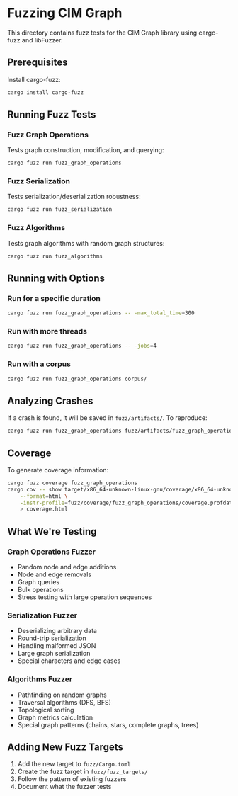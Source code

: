 # Fuzzing CIM Graph

This directory contains fuzz tests for the CIM Graph library using cargo-fuzz and libFuzzer.

## Prerequisites

Install cargo-fuzz:
```bash
cargo install cargo-fuzz
```

## Running Fuzz Tests

### Fuzz Graph Operations
Tests graph construction, modification, and querying:
```bash
cargo fuzz run fuzz_graph_operations
```

### Fuzz Serialization
Tests serialization/deserialization robustness:
```bash
cargo fuzz run fuzz_serialization
```

### Fuzz Algorithms
Tests graph algorithms with random graph structures:
```bash
cargo fuzz run fuzz_algorithms
```

## Running with Options

### Run for a specific duration
```bash
cargo fuzz run fuzz_graph_operations -- -max_total_time=300
```

### Run with more threads
```bash
cargo fuzz run fuzz_graph_operations -- -jobs=4
```

### Run with a corpus
```bash
cargo fuzz run fuzz_graph_operations corpus/
```

## Analyzing Crashes

If a crash is found, it will be saved in `fuzz/artifacts/`. To reproduce:
```bash
cargo fuzz run fuzz_graph_operations fuzz/artifacts/fuzz_graph_operations/crash-<hash>
```

## Coverage

To generate coverage information:
```bash
cargo fuzz coverage fuzz_graph_operations
cargo cov -- show target/x86_64-unknown-linux-gnu/coverage/x86_64-unknown-linux-gnu/release/fuzz_graph_operations \
    --format=html \
    -instr-profile=fuzz/coverage/fuzz_graph_operations/coverage.profdata \
    > coverage.html
```

## What We're Testing

### Graph Operations Fuzzer
- Random node and edge additions
- Node and edge removals
- Graph queries
- Bulk operations
- Stress testing with large operation sequences

### Serialization Fuzzer
- Deserializing arbitrary data
- Round-trip serialization
- Handling malformed JSON
- Large graph serialization
- Special characters and edge cases

### Algorithms Fuzzer
- Pathfinding on random graphs
- Traversal algorithms (DFS, BFS)
- Topological sorting
- Graph metrics calculation
- Special graph patterns (chains, stars, complete graphs, trees)

## Adding New Fuzz Targets

1. Add the new target to `fuzz/Cargo.toml`
2. Create the fuzz target in `fuzz/fuzz_targets/`
3. Follow the pattern of existing fuzzers
4. Document what the fuzzer tests